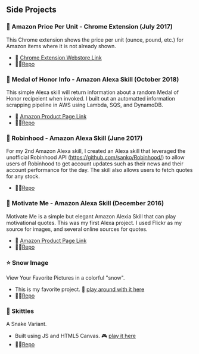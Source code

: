 ## Side Projects


### 🛒 Amazon Price Per Unit - Chrome Extension (July 2017)

This Chrome extension shows the price per unit (ounce, pound, etc.) for Amazon items where it is not already shown.
- 💾 [Chrome Extension Webstore Link](https://chrome.google.com/webstore/detail/amazon-price-per-unit/lnjehpmphflnknefeolneomoophmmije)
- 🧑‍💻[Repo](https://github.com/dvehar/amazon-price-per-unit)

### 🤖 Medal of Honor Info - Amazon Alexa Skill (October 2018)

This simple Alexa skill will return information about a random Medal of Honor recipeient when invoked. I built out an automatted information scrapping pipeline in AWS using Lambda, SQS, and DynamoDB.
- 💾 [Amazon Product Page Link](https://www.amazon.com/Desmond-Vehar-Medal-Honor-Info/dp/B07K5CXZ53)
- 🧑‍💻[Repo](https://github.com/dvehar/MedalOfHonorInfo)

### 🤖 Robinhood - Amazon Alexa Skill (June 2017)

For my 2nd Amazon Alexa skill, I created an Alexa skill that leveraged the unofficial Robinhood API (https://github.com/sanko/Robinhood/) to allow users of Robinhood to get account updates such as their news and their account performance for the day. The skill also allows users to fetch quotes for any stock.
- 🧑‍💻[Repo](https://github.com/dvehar/alexa-robinhood-skill)

### 🤖 Motivate Me - Amazon Alexa Skill (December 2016)

Motivate Me is a simple but elegant Amazon Alexia Skill that can play motivational quotes. This was my first Alexa project. I used Flickr as my source for images, and several online sources for quotes.
- 💾 [Amazon Product Page Link](https://www.amazon.com/Desmond-Vehar-Motivate-Me/dp/B01NAKTIOS)
- 🧑‍💻[Repo](https://github.com/dvehar/motivateme)

### :star: Snow Image

View Your Favorite Pictures in a colorful "snow".
- This is my favorite project. 🎨 [play around with it here](https://dvehar.github.io/dvehar/projects/snow-image/)
- 🧑‍💻[Repo](https://github.com/dvehar/snow_image)

### :snake: Skittles

A Snake Variant.
- Built using JS and HTML5 Canvas. 🎮 [play it here](https://dvehar.github.io/dvehar/projects/skittles/)
- 🧑‍💻[Repo](https://github.com/dvehar/dvehar/tree/gh-pages/projects/skittles)
